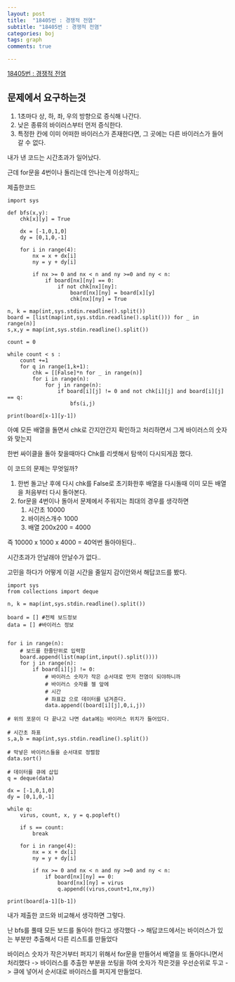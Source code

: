```yaml
---
layout: post
title:  "18405번 : 경쟁적 전염"
subtitle: "18405번 : 경쟁적 전염"
categories: boj
tags: graph
comments: true

---
```


[18405번 : 경쟁적 전염](https://www.acmicpc.net/problem/18405)

## 문제에서 요구하는것

1. 1초마다 상, 하, 좌, 우의 방향으로 증식해 나간다. 
2. 낮은 종류의 바이러스부터 먼저 증식한다.
3. 특정한 칸에 이미 어떠한 바이러스가 존재한다면, 그 곳에는 다른 바이러스가 들어갈 수 없다.

내가 낸 코드는 시간초과가 일어났다.

근데 for문을 4번이나 돌리는데 안나는게 이상하지;;

제출한코드
```
import sys

def bfs(x,y):
    chk[x][y] = True

    dx = [-1,0,1,0]
    dy = [0,1,0,-1]
    
    for i in range(4):
        nx = x + dx[i]
        ny = y + dy[i]
    
        if nx >= 0 and nx < n and ny >=0 and ny < n:
            if board[nx][ny] == 0:
                if not chk[nx][ny]:
                    board[nx][ny] = board[x][y]
                    chk[nx][ny] = True

n, k = map(int,sys.stdin.readline().split())
board = [list(map(int,sys.stdin.readline().split())) for _ in range(n)]
s,x,y = map(int,sys.stdin.readline().split())

count = 0

while count < s :
    count +=1
    for q in range(1,k+1):
        chk = [[False]*n for _ in range(n)]
        for i in range(n):
            for j in range(n):
                if board[i][j] != 0 and not chk[i][j] and board[i][j] == q:
                    bfs(i,j)

print(board[x-1][y-1])
```

아예 모든 배열을 돌면서 chk로 간지안간지 확인하고 처리하면서 그게 바이러스의 숫자와 맞는지

한번 싸이클을 돌아 찾을때마다 Chk를 리셋해서 탐색이 다시되게끔 했다.

이 코드의 문제는 무엇일까?

1. 한번 돌고난 후에 다시 chk를 False로 초기화한후 배열을 다시돌때 이미 모든 배열을 처음부터 다시 돌아본다.
2. for문을 4번이나 돌아서 문제에서 주워지는 최대의 경우를 생각하면 
   1. 시간초 10000
   2. 바이러스개수 1000
   3. 배열 200x200 = 4000

즉 10000 x 1000 x 4000 = 40억번 돌아야된다..

시간초과가 안날래야 안날수가 없다..

고민을 하다가 어떻게 이걸 시간을 줄일지 감이안와서 해답코드를 봤다.

```
import sys
from collections import deque

n, k = map(int,sys.stdin.readline().split())

board = [] #전체 보드정보
data = [] #바이러스 정보


for i in range(n):
    # 보드를 한줄단위로 입력함
    board.append(list(map(int,input().split())))
    for j in range(n):
        if board[i][j] != 0:
            # 바이러스 숫자가 작은 순서대로 먼저 전염이 되야하니까
            # 바이러스 숫자를 젤 앞에
            # 시간
            # 좌표값 으로 데이터를 넘겨준다.
            data.append((board[i][j],0,i,j))

# 위의 포문이 다 끝나고 나면 data에는 바이러스 위치가 들어있다.

# 시간초 좌표
s,a,b = map(int,sys.stdin.readline().split())

# 막넣은 바이러스들을 순서대로 정렬함
data.sort()

# 데이터를 큐에 삽입
q = deque(data)

dx = [-1,0,1,0]
dy = [0,1,0,-1]

while q:
    virus, count, x, y = q.popleft()
    
    if s == count:
        break

    for i in range(4):
        nx = x + dx[i]
        ny = y + dy[i]

        if nx >= 0 and nx < n and ny >=0 and ny < n:
            if board[nx][ny] == 0:
                board[nx][ny] = virus
                q.append((virus,count+1,nx,ny))

print(board[a-1][b-1])
```

내가 제출한 코드와 비교해서 생각하면 그렇다.

난 bfs를 풀때 모든 보드를 돌아야 한다고 생각했다
-> 해답코드에서는 바이러스가 있는 부분만 추출해서 다른 리스트를 만들었다

바이러스 숫자가 작은거부터 퍼지기 위해서 for문을 만들어서 배열을 또 돌아다니면서 처리했다
-> 바이러스를 추출한 부분을 쏘팅을 하여 숫자가 작은것을 우선순위로 두고 
-> 큐에 넣어서 순서대로 바이러스를 퍼지게 만들었다.